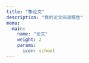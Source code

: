 ```yaml
---
title: "📚论文"
description: "我的论文阅读报告"
menu:
  main:
    name: "论文"
    weight: 2
    params:
      icon: school
---
```


